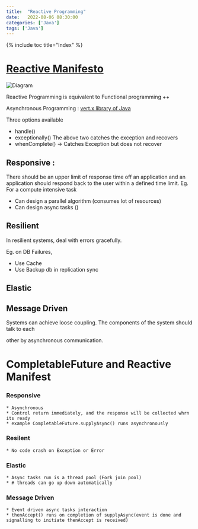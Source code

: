 ```yaml
---
title:  "Reactive Programming"
date:   2022-08-06 08:30:00
categories: ['Java']
tags: ['Java']
---
```


{% include toc title="Index" %}

# [Reactive Manifesto](https://www.reactivemanifesto.org/)

![Diagram](https://www.reactivemanifesto.org/images/reactive-traits.svg)

Reactive Programming is equivalent to Functional programming ++

Asynchronous
Programming : [vert.x library of Java](https://vertx.io/introduction-to-vertx-and-reactive/)

Three options available

* handle()
* exceptionally()
  The above two catches the exception and recovers
* whenComplete() -> Catches Exception but does not recover

## Responsive :

There should be an upper limit of response time off an application and an
application should respond back to the user
within a defined time limit. Eg. For a compute intensive task

* Can design a parallel algorithm (consumes lot of resources)
* Can design async tasks ()

## Resilient

In resilient systems, deal with errors gracefully.

Eg. on DB Failures,

* Use Cache
* Use Backup db in replication sync

## Elastic

## Message Driven

Systems can achieve loose coupling. The components of the system should talk to
each

other by asynchronous communication.

# CompletableFuture and Reactive Manifest

### Responsive

    * Asynchronous
    * Control return immediately, and the response will be collected whrn its ready
    * example CompletableFuture.supplyAsync() runs asynchronously 

### Resilent

    * No code crash on Exception or Error

### Elastic

    * Async tasks run is a thread pool (Fork join pool)
    * # threads can go up down automatically

### Message Driven

    * Event driven async tasks interaction
    * thenAccept() runs on completion of supplyAsync(event is done and signalling to initiate thenAccept is received)
